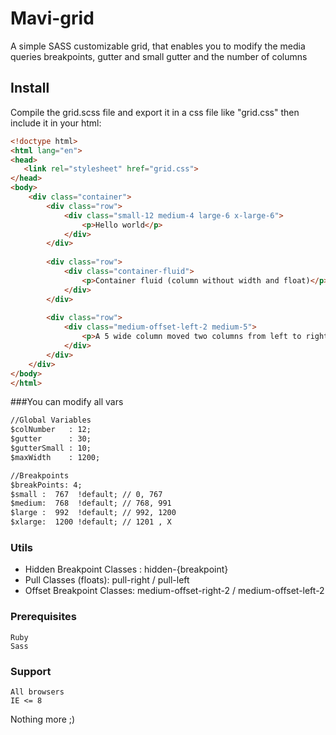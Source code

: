 # Mavi-grid

A simple SASS customizable grid, that enables you to modify the media queries breakpoints, gutter and small gutter and the number of columns

## Install

Compile the grid.scss file and export it in a css file like "grid.css" then include it in your html:

```html
<!doctype html>
<html lang="en">
<head>
   <link rel="stylesheet" href="grid.css">
</head>
<body>
    <div class="container">
        <div class="row">
            <div class="small-12 medium-4 large-6 x-large-6">
                <p>Hello world</p>
            </div>
        </div>
        
        <div class="row">
            <div class="container-fluid">
                <p>Container fluid (column without width and float)</p>
            </div>
        </div>
        
        <div class="row">
            <div class="medium-offset-left-2 medium-5">
                <p>A 5 wide column moved two columns from left to right</p>
            </div>
        </div>
    </div>
</body>
</html>
```
###You can modify all vars
```html
//Global Variables
$colNumber   : 12;
$gutter      : 30;
$gutterSmall : 10;
$maxWidth    : 1200;

//Breakpoints
$breakPoints: 4;
$small :  767  !default; // 0, 767
$medium:  768  !default; // 768, 991
$large :  992  !default; // 992, 1200
$xlarge:  1200 !default; // 1201 , X

```


### Utils


* Hidden Breakpoint Classes : hidden-{breakpoint}
* Pull Classes (floats): pull-right / pull-left
* Offset Breakpoint Classes: medium-offset-right-2 / medium-offset-left-2

### Prerequisites

```
Ruby
Sass
```


### Support

```
All browsers
IE <= 8
```

Nothing more ;)

